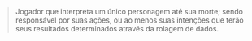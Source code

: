 > Jogador que interpreta um único personagem até sua morte; sendo responsável por suas ações, ou ao menos suas intenções que terão seus resultados determinados através da rolagem de dados.